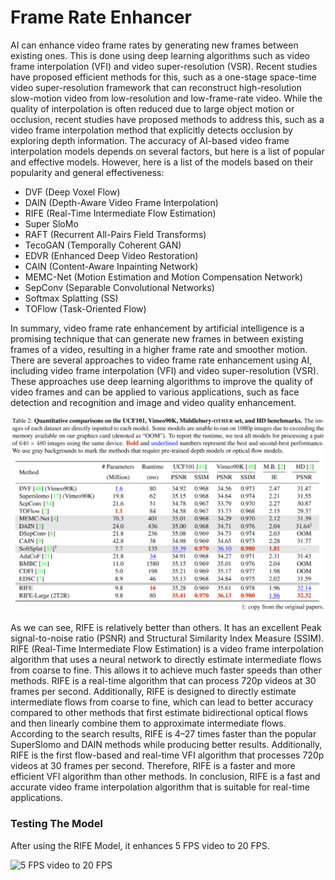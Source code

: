 # Frame Rate Enhancer

AI can enhance video frame rates by generating new frames between existing ones. This is done using deep learning algorithms such as video frame interpolation (VFI) and video super-resolution (VSR). Recent studies have proposed efficient methods for this, such as a one-stage space-time video super-resolution framework that can reconstruct high-resolution slow-motion video from low-resolution and low-frame-rate video. While the quality of interpolation is often reduced due to large object motion or occlusion, recent studies have proposed methods to address this, such as a video frame interpolation method that explicitly detects occlusion by exploring depth information. The accuracy of AI-based video frame interpolation models depends on several factors, but here is a list of popular and effective models. However, here is a list of the models based on their popularity and general effectiveness:
* DVF (Deep Voxel Flow)
* DAIN (Depth-Aware Video Frame Interpolation)
* RIFE (Real-Time Intermediate Flow Estimation)
* Super SloMo
* RAFT (Recurrent All-Pairs Field Transforms)
* TecoGAN (Temporally Coherent GAN)
* EDVR (Enhanced Deep Video Restoration)
* CAIN (Content-Aware Inpainting Network)
* MEMC-Net (Motion Estimation and Motion Compensation Network)
* SepConv (Separable Convolutional Networks)
* Softmax Splatting (SS)
* TOFlow (Task-Oriented Flow)

In summary, video frame rate enhancement by artificial intelligence is a promising technique that can generate new frames in between existing frames of a video, resulting in a higher frame rate and smoother motion. There are several approaches to video frame rate enhancement using AI, including video frame interpolation (VFI) and video super-resolution (VSR). These approaches use deep learning algorithms to improve the quality of video frames and can be applied to various applications, such as face detection and recognition and image and video quality enhancement.

![](Writerside/images/FPSComparison.png)

As we can see, RIFE is relatively better than others. It has an excellent Peak signal-to-noise ratio (PSNR) and Structural Similarity Index Measure (SSIM). RIFE (Real-Time Intermediate Flow Estimation) is a video frame interpolation algorithm that uses a neural network to directly estimate intermediate flows from coarse to fine. This allows it to achieve much faster speeds than other methods. RIFE is a real-time algorithm that can process 720p videos at 30 frames per second. Additionally, RIFE is designed to directly estimate intermediate flows from coarse to fine, which can lead to better accuracy compared to other methods that first estimate bidirectional optical flows and then linearly combine them to approximate intermediate flows. According to the search results, RIFE is 4–27 times faster than the popular SuperSlomo and DAIN methods while producing better results. Additionally, RIFE is the first flow-based and real-time VFI algorithm that processes 720p videos at 30 frames per second. Therefore, RIFE is a faster and more efficient VFI algorithm than other methods. In conclusion, RIFE is a fast and accurate video frame interpolation algorithm that is suitable for real-time applications.


### Testing The Model
After using the RIFE Model, it enhances 5 FPS video to 20 FPS.

![5 FPS video to 20 FPS](https://github.com/MH0386/graduation_project/assets/77013511/37a4e785-74a5-405a-adb9-a19f8a90f2c7)

